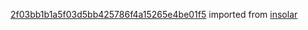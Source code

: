 [2f03bb1b1a5f03d5bb425786f4a15265e4be01f5](https://github.com/insolar/insolar/commit/2f03bb1b1a5f03d5bb425786f4a15265e4be01f5) imported from [insolar](https://github.com/insolar/insolar)
